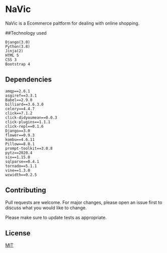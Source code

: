# NaVic
NaVic is a Ecommerce paltform for dealing with online shopping.


##Technology used
```
Django(3.0)
Python(3.8)
Jinja(2)
HTML 5
CSS 3
Bootstrap 4

```




## Dependencies
```
amqp==2.6.1
asgiref==3.3.1
Babel==2.9.0
billiard==3.6.3.0
celery==4.4.7
click==7.1.2
click-didyoumean==0.0.3
click-plugins==1.1.1
click-repl==0.1.6
Django==3.0
flower==0.9.3
kombu==4.6.11
Pillow==8.0.1
prompt-toolkit==3.0.8
pytz==2020.4
six==1.15.0
sqlparse==0.4.1
tornado==5.1.1
vine==1.3.0
wcwidth==0.2.5
```




## Contributing
Pull requests are welcome. For major changes, please open an issue first to discuss what you would like to change.

Please make sure to update tests as appropriate.

## License
[MIT](https://choosealicense.com/licenses/mit/)
